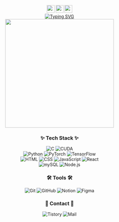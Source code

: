 <div align="center">
    <div>
        <img src="https://emoji.discord.st/emojis/768b108d-274f-4f44-a634-8477b16efce7.gif" width="25">
        <img src="https://emoji.discord.st/emojis/768b108d-274f-4f44-a634-8477b16efce7.gif" width="25">
        <img src="https://emoji.discord.st/emojis/768b108d-274f-4f44-a634-8477b16efce7.gif" width="25">   
    </div>
<a href="https://git.io/typing-svg"><img src="https://readme-typing-svg.demolab.com?font=Gaegu&weight=300&pause=1000&color=000000&center=true&vCenter=true&multiline=true&random=false&width=435&height=70&lines=Hi+there%2C+I'm+JiYeong+Yi+%3A);Welcome+to+my+profile!" alt="Typing SVG" /></a>
</div>

<div align="center">
  <img src="https://i.pinimg.com/originals/bf/68/3f/bf683fde283aacfa777f251d592fde13.gif" width="350"/>
</div>

<h3 align="center">✨ Tech Stack ✨</h3>
<div align="center">
    <img alt="C" src="https://img.shields.io/badge/C-ED2761?logo=c&logoColor=white">
    <img alt="CUDA" src="https://img.shields.io/badge/CUDA-76B900.svg?logo=nvidia&logoColor=white">
</div>
<div align="center">
    <img alt="Python" src="https://img.shields.io/badge/Python-14354C.svg?logo=python&logoColor=white">
    <img alt="PyTorch" src="https://img.shields.io/badge/PyTorch-EE4C2C.svg?logo=nvidia&logoColor=white">
    <img alt="TensorFlow" src="https://img.shields.io/badge/TensorFlow-FF6F00.svg?logo=nvidia&logoColor=white">
</div>
<div align="center">
    <img alt="HTML" src="https://img.shields.io/badge/HTML-E34F26.svg?logo=html5&logoColor=white">
    <img alt="CSS" src="https://img.shields.io/badge/CSS-1572B6.svg?logo=css3&logoColor=white">
    <img alt="JavaScript" src="https://img.shields.io/badge/JavaScript-F7DF1E.svg?logo=javascript&logoColor=white">
    <img alt="React" src="https://img.shields.io/badge/React-61DAFB.svg?logo=react&logoColor=white">
</div>
<div align="center">
    <img alt="mySQL" src="https://img.shields.io/badge/MySQL-4479A1.svg?logo=mysql&logoColor=white">
    <img alt="Node.js" src="https://img.shields.io/badge/Node.js-43853D.svg?logo=node.js&logoColor=white">
</div>

<h3 align="center">🛠 Tools 🛠</h3>
<div align="center">
    <img alt="Git" src="https://img.shields.io/badge/Git-F05032.svg?logo=git&logoColor=white">
    <img alt="GitHub" src="https://img.shields.io/badge/GitHub-181717.svg?logo=github&logoColor=white">
    <img alt="Notion" src="https://img.shields.io/badge/Notion-FCFCFC.svg?logo=notion&logoColor=black">
    <img alt="Figma" src="https://img.shields.io/badge/Figma-C98AFF.svg?logo=figma&logoColor=white">
</div>

<h3 align="center">💌 Contact 💌</h3>
<div align="center">
  <span href="https://colorwaltz.tistory.com">
    <img alt="Tistory" src="https://img.shields.io/badge/Tistory-FCFCFC.svg?logo=tistory&logoColor=black">
  </span>
  <span href="mailto:jybyte@gmail.com">
    <img alt="Mail" src="https://img.shields.io/badge/jybyte@gmail.com-F15F5F.svg?logo=gmail&logoColor=white">
  </span>
</div>

